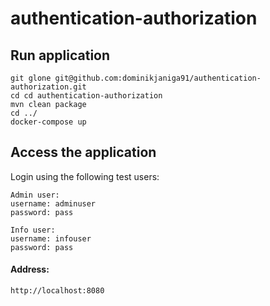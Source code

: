 # authentication-authorization

## Run application

```
git glone git@github.com:dominikjaniga91/authentication-authorization.git
cd cd authentication-authorization
mvn clean package
cd ../
docker-compose up

```

## Access the application

Login using the following test users:
```
Admin user:
username: adminuser
password: pass

Info user:
username: infouser
password: pass
```
#### Address:

`http://localhost:8080`
